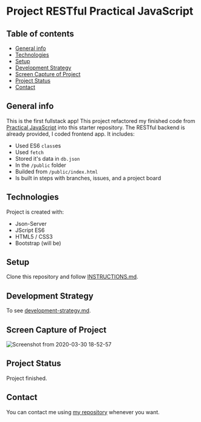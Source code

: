 # Project RESTful Practical JavaScript

## Table of contents

- [General info](#general-info)
- [Technologies](#technologies)
- [Setup](#setup)
- [Development Strategy](#development-strategy)
- [Screen Capture of Project](#screen-capture-of-project)
- [Project Status](#project-status)
- [Contact](#contact)

## General info

This is the first fullstack app! This project refactored my finished code from [Practical JavaScript](https://github.com/MesutBE/practical-javascript) into this starter repository. The RESTful backend is already provided, I coded frontend app. It includes:

- Used ES6 `class`es
- Used `fetch`
- Stored it's data in `db.json`
- In the `/public` folder
- Builded from `/public/index.html`
- Is built in steps with branches, issues, and a project board

## Technologies

Project is created with:

- Json-Server
- JScript ES6
- HTML5 / CSS3
- Bootstrap (will be)

## Setup

Clone this repository and follow [INSTRUCTIONS.md](./INSTRUCTIONS.md).

## Development Strategy

To see [development-strategy.md](../master/public/development-strategy.md).

## Screen Capture of Project

![Screenshot from 2020-03-30 18-52-57](https://user-images.githubusercontent.com/59531743/77939598-b6391f80-72b7-11ea-8958-2833598deeb6.png)

## Project Status

Project finished.

## Contact

You can contact me using [my repository](https://mesutbe.github.io/) whenever you want.
